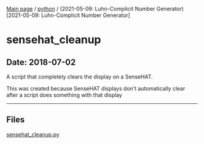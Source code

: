 [Main page](/) / [python](/python) / (2021-05-09: Luhn-Complicit Number Generator)[2021-05-09: Luhn-Complicit Number Generator]

# sensehat_cleanup

## Date: 2018-07-02

A script that completely clears the display on a SenseHAT.

This was created because SenseHAT displays don't automatically clear after a script does something with that display

-----

## Files

[sensehat_cleanup.py](sensehat_cleanup.py)
